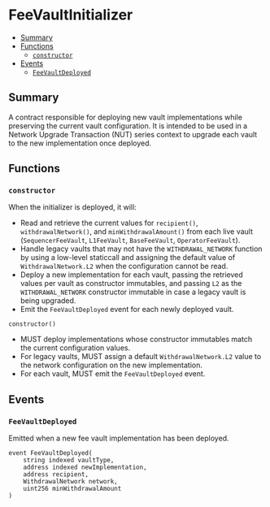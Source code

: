 # FeeVaultInitializer

<!-- START doctoc generated TOC please keep comment here to allow auto update -->
<!-- DON'T EDIT THIS SECTION, INSTEAD RE-RUN doctoc TO UPDATE -->

- [Summary](#summary)
- [Functions](#functions)
  - [`constructor`](#constructor)
- [Events](#events)
  - [`FeeVaultDeployed`](#feevaultdeployed)

<!-- END doctoc generated TOC please keep comment here to allow auto update -->

## Summary

A contract responsible for deploying new vault implementations while preserving the current vault configuration.
It is intended to be used in a Network Upgrade Transaction (NUT) series context to upgrade each vault to the
new implementation once deployed.

## Functions

### `constructor`

When the initializer is deployed, it will:

- Read and retrieve the current values for `recipient()`, `withdrawalNetwork()`, and `minWithdrawalAmount()`
  from each live vault (`SequencerFeeVault`, `L1FeeVault`, `BaseFeeVault`, `OperatorFeeVault`).
- Handle legacy vaults that may not have the `WITHDRAWAL_NETWORK` function by using a low-level staticcall and
  assigning the default value of `WithdrawalNetwork.L2` when the configuration cannot be read.
- Deploy a new implementation for each vault, passing the retrieved values per vault as constructor
  immutables, and passing `L2` as the `WITHDRAWAL_NETWORK` constructor immutable in case a legacy vault is
  being upgraded.
- Emit the `FeeVaultDeployed` event for each newly deployed vault.

```solidity
constructor()
```

- MUST deploy implementations whose constructor immutables match the current configuration values.
- For legacy vaults, MUST assign a default `WithdrawalNetwork.L2` value to the network configuration on the new implementation.
- For each vault, MUST emit the `FeeVaultDeployed` event.

## Events

### `FeeVaultDeployed`

Emitted when a new fee vault implementation has been deployed.

```solidity
event FeeVaultDeployed(
    string indexed vaultType,
    address indexed newImplementation,
    address recipient,
    WithdrawalNetwork network,
    uint256 minWithdrawalAmount
)
```
